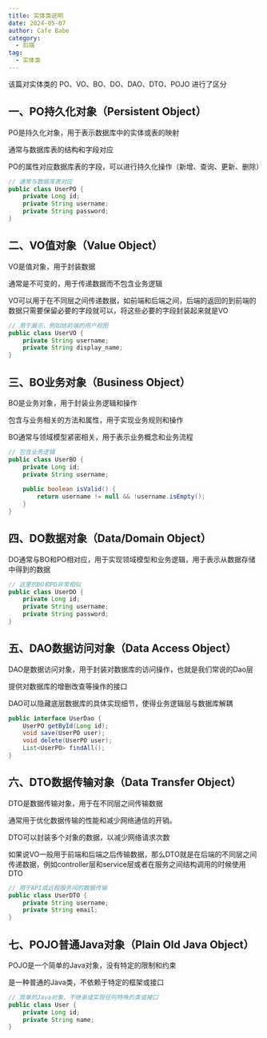 ```yaml
---
title: 实体类说明
date: 2024-05-07
author: Cafe Babe
category:
  - 后端
tag:
  - 实体类
---
```


该篇对实体类的 PO、VO、BO、DO、DAO、DTO、POJO 进行了区分

<!-- more -->

## 一、PO持久化对象（Persistent Object）

PO是持久化对象，用于表示数据库中的实体或表的映射

通常与数据库表的结构和字段对应

PO的属性对应数据库表的字段，可以进行持久化操作（新增、查询、更新、删除）

```java
// 通常与数据库表对应
public class UserPO {
    private Long id;
    private String username;
    private String password;
}
```

## 二、VO值对象（Value Object）

VO是值对象，用于封装数据

通常是不可变的，用于传递数据而不包含业务逻辑

VO可以用于在不同层之间传递数据，如前端和后端之间，后端的返回的到前端的数据只需要保留必要的字段就可以，将这些必要的字段封装起来就是VO

```java
// 用于展示，例如给前端的用户视图
public class UserVO {
    private String username;
    private String display_name;
}
```

## 三、BO业务对象（Business Object）

BO是业务对象，用于封装业务逻辑和操作

包含与业务相关的方法和属性，用于实现业务规则和操作

BO通常与领域模型紧密相关，用于表示业务概念和业务流程

```java
// 包含业务逻辑
public class UserBO {
    private Long id;
    private String username;
    
    public boolean isValid() {
        return username != null && !username.isEmpty();
    }
}
```

## 四、DO数据对象（Data/Domain Object）

DO通常与BO和PO相对应，用于实现领域模型和业务逻辑，用于表示从数据存储中得到的数据

```java
// 这里的DO和PO非常相似
public class UserDO {
    private Long id;
    private String username;
    private String password;
}
```

## 五、DAO数据访问对象（Data Access Object）

DAO是数据访问对象，用于封装对数据库的访问操作，也就是我们常说的Dao层

提供对数据库的增删改查等操作的接口

DAO可以隐藏底层数据库的具体实现细节，使得业务逻辑层与数据库解耦

```java
public interface UserDao {
    UserPO getById(Long id);
    void save(UserPO user);
    void delete(UserPO user);
    List<UserPO> findAll();
}
```

## 六、DTO数据传输对象（Data Transfer Object）

DTO是数据传输对象，用于在不同层之间传输数据

通常用于优化数据传输的性能和减少网络通信的开销。

DTO可以封装多个对象的数据，以减少网络请求次数

如果说VO一般用于前端和后端之后传输数据，那么DTO就是在后端的不同层之间传递数据，例如controller层和service层或者在服务之间结构调用的时候使用DTO

```java
// 用于API或远程服务间的数据传输
public class UserDTO {
    private String username;
    private String email;
}
```

## 七、POJO普通Java对象（Plain Old Java Object）

POJO是一个简单的Java对象，没有特定的限制和约束

是一种普通的Java类，不依赖于特定的框架或接口

```java
// 简单的Java对象，不继承或实现任何特殊的类或接口
public class User {
    private Long id;
    private String name;
}
```

